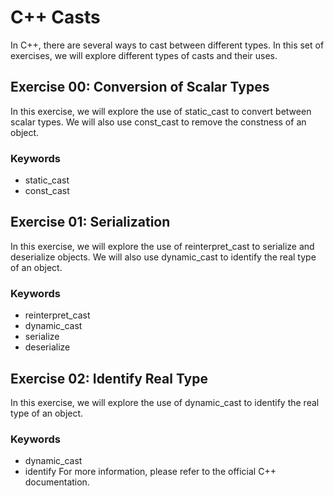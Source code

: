 # C++ Casts
In C++, there are several ways to cast between different types. In this set of exercises, we will explore different types of casts and their uses.

## Exercise 00: Conversion of Scalar Types
In this exercise, we will explore the use of static_cast to convert between scalar types. We will also use const_cast to remove the constness of an object.

### Keywords
- static_cast
- const_cast

## Exercise 01: Serialization
In this exercise, we will explore the use of reinterpret_cast to serialize and deserialize objects. We will also use dynamic_cast to identify the real type of an object.

### Keywords
- reinterpret_cast
- dynamic_cast
- serialize
- deserialize

## Exercise 02: Identify Real Type
In this exercise, we will explore the use of dynamic_cast to identify the real type of an object.

### Keywords
- dynamic_cast
- identify
For more information, please refer to the official C++ documentation.

